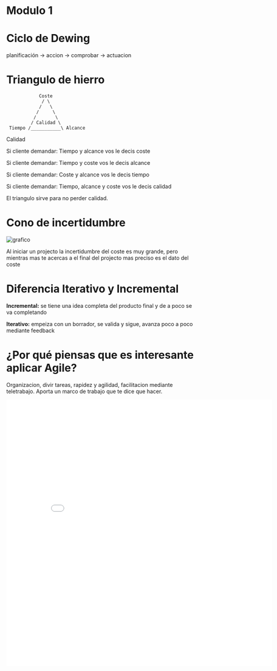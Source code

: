
# Modulo 1

# Ciclo de Dewing

planificación -> accion -> comprobar -> actuacion

# Triangulo de hierro

```
            Coste
             / \
            /   \
           /     \
          /       \
         / Calidad \
 Tiempo /___________\ Alcance
```
Calidad

Si cliente demandar: Tiempo y alcance vos le decis coste

Si cliente demandar: Tiempo y coste vos le decis alcance

Si cliente demandar: Coste y alcance vos le decis tiempo

Si cliente demandar: Tiempo, alcance y coste vos le decis calidad

El triangulo sirve para no perder calidad.

# Cono de incertidumbre

![grafico](https://img001.prntscr.com/file/img001/566sM3V-TCysoPcnX88fzA.jpeg)

Al iniciar un projecto la incertidumbre del coste es muy grande, pero mientras mas te acercas a el final del projecto mas preciso es el dato del coste

# Diferencia Iterativo y Incremental

**Incremental:** se tiene una idea completa del producto final y de a poco se va completando

**Iterativo:** empeiza con un borrador, se valida y sigue, avanza poco a poco mediante feedback

# ¿Por qué piensas que es interesante aplicar Agile?

Organizacion, divir tareas, rapidez y agilidad, facilitacion mediante teletrabajo.
Aporta un marco de trabajo que te dice que hacer.

<embed src=" /assets/pdf/MetodologiasAgiles_M1.pdf" type="application/pdf" width="700px" height="700px">